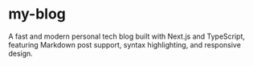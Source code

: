 # my-blog
A fast and modern personal tech blog built with Next.js and TypeScript, featuring Markdown post support, syntax highlighting, and responsive design.
